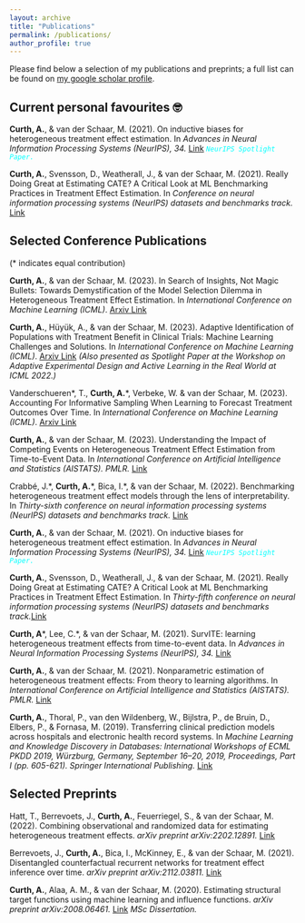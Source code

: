 ```yaml
---
layout: archive
title: "Publications"
permalink: /publications/
author_profile: true
---
```


Please find below a selection of my publications and preprints; a full list can be found on [my google scholar profile](https://scholar.google.com/citations?user=eWRBqsYAAAAJ&hl=en). 

## Current personal favourites 🤓

 **Curth, A.**, & van der Schaar, M. (2021). On inductive biases for heterogeneous treatment effect estimation. In _Advances in Neural Information Processing Systems (NeurIPS), 34._ [Link](https://proceedings.neurips.cc/paper/2021/hash/8526e0962a844e4a2f158d831d5fddf7-Abstract.html) <code style="color : aqua">_NeurIPS Spotlight Paper._</code>
 
**Curth, A.**, Svensson, D., Weatherall, J., & van der Schaar, M. (2021). Really Doing Great at Estimating CATE? A Critical Look at ML Benchmarking Practices in Treatment Effect Estimation. In _Conference on neural information processing systems (NeurIPS) datasets and benchmarks track._ [Link](https://datasets-benchmarks-proceedings.neurips.cc/paper_files/paper/2021/file/2a79ea27c279e471f4d180b08d62b00a-Paper-round2.pdf)

## Selected Conference Publications
 (\* indicates equal contribution)
 
 **Curth, A.**, & van der Schaar, M. (2023). In Search of Insights, Not Magic Bullets: Towards Demystification of the Model Selection Dilemma in Heterogeneous Treatment Effect Estimation. In _International Conference on Machine Learning (ICML)_. [Arxiv Link](https://arxiv.org/abs/2302.02923)
 
  **Curth, A.**, Hüyük, A., & van der Schaar, M. (2023). Adaptive Identification of Populations with Treatment Benefit in Clinical Trials: Machine Learning Challenges and Solutions.  In _International Conference on Machine Learning (ICML)_. [Arxiv Link](https://arxiv.org/abs/2208.05844) _(Also presented as Spotlight Paper at the Workshop on Adaptive Experimental Design and Active Learning in the Real World at ICML 2022.)_

Vanderschueren\*, T., **Curth, A.**\*, Verbeke, W. & van der Schaar, M. (2023). Accounting For Informative Sampling When Learning to Forecast Treatment Outcomes Over Time.  In _International Conference on Machine Learning (ICML)_. [Arxiv Link](https://arxiv.org/pdf/2306.04255)
 
 **Curth, A.**, & van der Schaar, M. (2023). Understanding the Impact of Competing Events on Heterogeneous Treatment Effect Estimation from Time-to-Event Data. In _International Conference on Artificial Intelligence and Statistics (AISTATS). PMLR._ [Link](https://arxiv.org/abs/2302.12718)
 
 Crabbé, J.\*, **Curth, A.**\*, Bica, I.\*, & van der Schaar, M. (2022). Benchmarking heterogeneous treatment effect models through the lens of interpretability. In _Thirty-sixth conference on neural information processing systems (NeurIPS) datasets and benchmarks track._ [Link](https://openreview.net/forum?id=ddPXQt-gM--)

 **Curth, A.**, & van der Schaar, M. (2021). On inductive biases for heterogeneous treatment effect estimation. In _Advances in Neural Information Processing Systems (NeurIPS), 34._ [Link](https://proceedings.neurips.cc/paper/2021/hash/8526e0962a844e4a2f158d831d5fddf7-Abstract.html) <code style="color : aqua">_NeurIPS Spotlight Paper._</code>
 
**Curth, A.**, Svensson, D., Weatherall, J., & van der Schaar, M. (2021). Really Doing Great at Estimating CATE? A Critical Look at ML Benchmarking Practices in Treatment Effect Estimation. In _Thirty-fifth conference on neural information processing systems (NeurIPS) datasets and benchmarks track._[Link](https://datasets-benchmarks-proceedings.neurips.cc/paper_files/paper/2021/file/2a79ea27c279e471f4d180b08d62b00a-Paper-round2.pdf)
 
**Curth, A**\*, Lee, C.\*,  & van der Schaar, M. (2021). SurvITE: learning heterogeneous treatment effects from time-to-event data. In _Advances in Neural Information Processing Systems (NeurIPS), 34._ [Link](https://proceedings.neurips.cc/paper/2021/hash/e0eacd983971634327ae1819ea8b6214-Abstract.html)
 
**Curth, A.**, & van der Schaar, M. (2021). Nonparametric estimation of heterogeneous treatment effects: From theory to learning algorithms. In _International Conference on Artificial Intelligence and Statistics (AISTATS). PMLR._ [Link](https://proceedings.mlr.press/v130/curth21a.html)

 **Curth, A.**, Thoral, P., van den Wildenberg, W., Bijlstra, P., de Bruin, D., Elbers, P., & Fornasa, M. (2019). Transferring clinical prediction models across hospitals and electronic health record systems. In _Machine Learning and Knowledge Discovery in Databases: International Workshops of ECML PKDD 2019, Würzburg, Germany, September 16–20, 2019, Proceedings, Part I (pp. 605-621). Springer International Publishing._ [Link](https://www.researchgate.net/profile/Paul-Elbers/publication/337821644_Transferring_Clinical_Prediction_Models_across_Hospitals_and_Electronic_Health_Record_Systems/links/5debf83092851c83646b664d/Transferring-Clinical-Prediction-Models-across-Hospitals-and-Electronic-Health-Record-Systems.pdf)
 

## Selected Preprints

Hatt, T., Berrevoets, J., **Curth, A.**, Feuerriegel, S., & van der Schaar, M. (2022). Combining observational and randomized data for estimating heterogeneous treatment effects. _arXiv preprint arXiv:2202.12891._ [Link](https://arxiv.org/abs/2202.12891)

Berrevoets, J., **Curth, A.**, Bica, I., McKinney, E., & van der Schaar, M. (2021). Disentangled counterfactual recurrent networks for treatment effect inference over time. _arXiv preprint arXiv:2112.03811._ [Link](https://arxiv.org/abs/2112.03811)

**Curth, A.**, Alaa, A. M., & van der Schaar, M. (2020). Estimating structural target functions using machine learning and influence functions. _arXiv preprint arXiv:2008.06461._ [Link](https://arxiv.org/abs/2008.06461) _MSc Dissertation._
